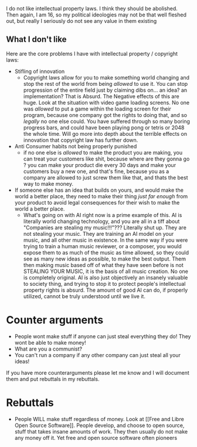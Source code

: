 I do not like intellectual property laws. I think they should be abolished.
Then again, I am 16, so my political ideologies may not be that well fleshed out, but really I seriously do not see any value in them existing 

## What I don't like
Here are the core problems I have with intellectual property / copyright laws:
* Stifling of innovation
	* Copyright laws allow for you to make something world changing and stop the rest of the world from being *allowed* to use it. You can stop progression of the entire field just by claiming dibs on... an idea? an implementation? That is Absurd. The Negative effects of this are huge. Look at the situation with video game loading screens. No one was *allowed* to put a game within the loading screen for their program, because one company got the rights to doing that, and so *legally* no one else could. You have suffered through so many boring progress bars, and could have been playing pong or tetris or 2048 the whole time. Will go more into depth about the terrible effects on innovation that copyright law has further down. 
* Anti Consumer habits not being properly punished
	* if no one else is *allowed* to make the product you are making, you can treat your customers like shit, because where are they gonna go ? you can make your product die every 30 days and make your customers buy a new one, and that's fine, because you as a company are allowed to just screw them like that, and thats the best way to make money.
* If someone else has an idea that builds on yours, and would make the world a better place, they need to make their thing *just far enough* from your product to avoid legal consequences for their wish to make the world a better place.
	* What's going on with AI right now is a prime example of this. AI is literally world changing technology, and you are all in a tiff about "Companies are stealing my music!!!"??? Literally shut up. They are not stealing your music. They are training an AI model on your music, and all other music in existence. In the same way if you were trying to train a human music reviewer, or a composer, you would expose them to as much of the music as time allowed, so they could see as many new ideas as possible, to make the best output. Them then making music based off of what they have seen before is not STEALING YOUR MUSIC, it is the basis of all music creation. No one is completely original. AI is also just objectively an insanely valuable to society thing, and trying to stop it to protect people's intellectual property rights is absurd. The amount of good AI can do, if properly utilized, cannot be truly understood until we live it. 


# Counter arguments
* People wont make stuff if anyone can just steal everything they do! They wont be able to make money!
* What are you a communist? 
* You can't run a company if any other company can just steal all your ideas!

If you have more counterarguments please let me know and I will document them and put rebuttals in my rebuttals. 
# Rebuttals 
* People WILL make stuff regardless of money. Look at [[Free and Libre Open Source Software]]. People develop, and choose to open source, stuff that takes insane amounts of work. They then usually do not make any money off it. Yet free and open source software often pioneers 